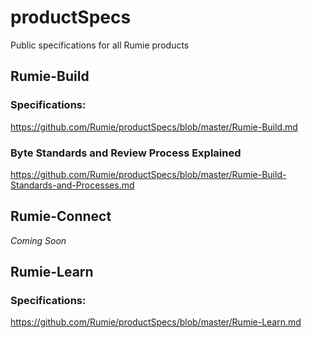 # productSpecs
Public specifications for all Rumie products

## Rumie-Build

### Specifications:
https://github.com/Rumie/productSpecs/blob/master/Rumie-Build.md

### Byte Standards and Review Process Explained
https://github.com/Rumie/productSpecs/blob/master/Rumie-Build-Standards-and-Processes.md

## Rumie-Connect
_Coming Soon_

## Rumie-Learn

### Specifications:
https://github.com/Rumie/productSpecs/blob/master/Rumie-Learn.md
